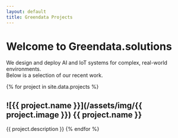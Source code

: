 ```yaml
---
layout: default
title: Greendata Projects
---
```


# Welcome to Greendata.solutions

We design and deploy AI and IoT systems for complex, real-world environments.  
Below is a selection of our recent work.

{% for project in site.data.projects %}
## ![{{ project.name }}](/assets/img/{{ project.image }}) {{ project.name }}
{{ project.description }}
{% endfor %}
